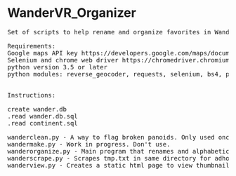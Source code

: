 # WanderVR_Organizer
<pre>
Set of scripts to help rename and organize favorites in WanderVR

Requirements:
Google maps API key https://developers.google.com/maps/documentation/javascript/get-api-key
Selenium and chrome web driver https://chromedriver.chromium.org/downloads
python version 3.5 or later
python modules: reverse_geocoder, requests, selenium, bs4, pandas


Instructions:

create wander.db
.read wander.db.sql
.read continent.sql

wanderclean.py - A way to flag broken panoids. Only used once in awhile to clear out deleted photospheres.
wandermake.py - Work in progress. Don't use.
wanderorganize.py - Main program that renames and alphabetically sorts Wander_Favorites.json in same directory. Make sure to create a backup!
wanderscrape.py - Scrapes tmp.txt in same directory for adhoc links. You can grab many links at once using network inspector in a browser and copying HAR text. Can also parse streetviewfun.com.
wanderview.py - Creates a static html page to view thumbnails / links to favorites. Needs more work to be useful.

</pre>

